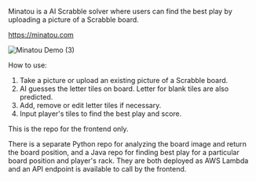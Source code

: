 Minatou is a AI Scrabble solver where users can find the best play by uploading a picture of a Scrabble board.

https://minatou.com

![Minatou Demo (3)](https://github.com/user-attachments/assets/c8c5ff5a-3540-439d-a440-839f2f17e3c2)

How to use:
1. Take a picture or upload an existing picture of a Scrabble board.
2. AI guesses the letter tiles on board. Letter for blank tiles are also predicted.
3. Add, remove or edit letter tiles if necessary.
4. Input player's tiles to find the best play and score.

This is the repo for the frontend only.

There is a separate Python repo for analyzing the board image and return the board position, and a Java repo for finding best play for a particular board position and player's rack.
They are both deployed as AWS Lambda and an API endpoint is available to call by the frontend.
